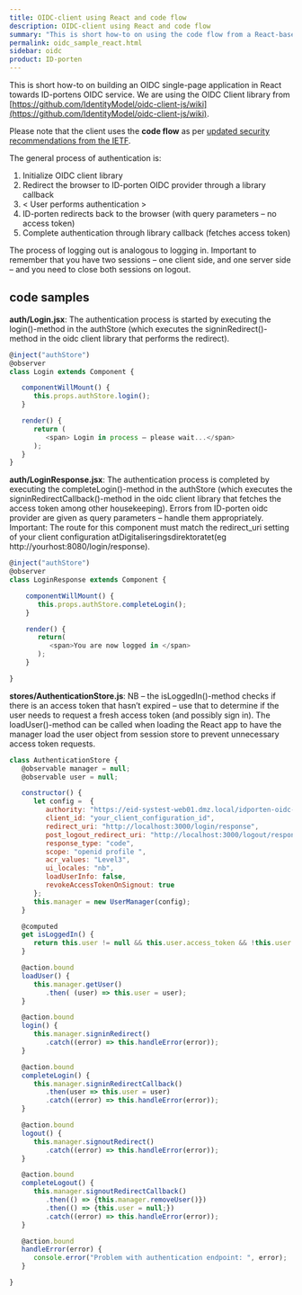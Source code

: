 ```yaml
---
title: OIDC-client using React and code flow
description: OIDC-client using React and code flow
summary: "This is short how-to on using the code flow from a React-based javascript OIDC-client."
permalink: oidc_sample_react.html
sidebar: oidc
product: ID-porten
---
```



This is short how-to on building an OIDC single-page application in React towards   ID-portens OIDC service. We are using the OIDC Client library from [https://github.com/IdentityModel/oidc-client-js/wiki](https://github.com/IdentityModel/oidc-client-js/wiki).

Please note that the client uses the **code flow** as per [updated security recommendations from the IETF](https://tools.ietf.org/html/draft-ietf-oauth-browser-based-apps-00#section-4).


The general process of authentication is:
1.	Initialize OIDC client library
2.	Redirect the browser to ID-porten OIDC provider through a library callback
3.	< User performs authentication >
4.	ID-porten redirects back to the browser (with query parameters – no access token)
5.	Complete authentication through library callback (fetches access token)

The process of logging out is analogous to logging in. Important to remember that you have two sessions – one client side, and one server side – and you need to close both sessions on logout.

## code samples


**auth/Login.jsx**: The authentication process is started by executing the login()-method in the authStore (which executes the signinRedirect()-method in the oidc client library that performs the redirect).

```js
@inject("authStore")
@observer
class Login extends Component {

   componentWillMount() {
      this.props.authStore.login();
   }

   render() {
      return (
         <span> Login in process – please wait...</span>
      );
   }
}
```


**auth/LoginResponse.jsx**: The authentication process is completed by executing the completeLogin()-method in the authStore (which executes the signinRedirectCallback()-method in the oidc client library that fetches the access token among other housekeeping). Errors from ID-porten oidc provider are given as query parameters – handle them appropriately. Important: The route for this component must match the redirect_uri setting of your client configuration atDigitaliseringsdirektoratet(eg http://yourhost:8080/login/response).
```js
@inject("authStore")
@observer
class LoginResponse extends Component {

    componentWillMount() {
       this.props.authStore.completeLogin();
    }

    render() {
       return(
          <span>You are now logged in </span>
       );
    }

}
```

**stores/AuthenticationStore.js**: NB – the isLoggedIn()-method checks if there is an access token that hasn’t expired – use that to determine if the user needs to request a fresh access token (and possibly sign in). The loadUser()-method can be called when loading the React app to have the manager load the user object from session store to prevent unnecessary access token requests.

```js
class AuthenticationStore {
   @observable manager = null;
   @observable user = null;

   constructor() {
      let config =  {
         authority: "https://eid-systest-web01.dmz.local/idporten-oidc-provider",
         client_id: "your_client_configuration_id",
         redirect_uri: "http://localhost:3000/login/response",
         post_logout_redirect_uri: "http://localhost:3000/logout/response",
         response_type: "code",
         scope: "openid profile ",
         acr_values: "Level3",
         ui_locales: "nb",
         loadUserInfo: false,
         revokeAccessTokenOnSignout: true
      };
      this.manager = new UserManager(config);
   }

   @computed
   get isLoggedIn() {
      return this.user != null && this.user.access_token && !this.user.expired;
   }

   @action.bound
   loadUser() {
      this.manager.getUser()
         .then( (user) => this.user = user);
   }

   @action.bound
   login() {
      this.manager.signinRedirect()
         .catch((error) => this.handleError(error));
   }

   @action.bound
   completeLogin() {
      this.manager.signinRedirectCallback()
         .then(user => this.user = user)
         .catch((error) => this.handleError(error));
   }

   @action.bound
   logout() {
      this.manager.signoutRedirect()
         .catch((error) => this.handleError(error));
   }

   @action.bound
   completeLogout() {
      this.manager.signoutRedirectCallback()
         .then(() => {this.manager.removeUser()})
         .then(() => {this.user = null;})
         .catch((error) => this.handleError(error));
   }

   @action.bound
   handleError(error) {
      console.error("Problem with authentication endpoint: ", error);
   }

}
```
